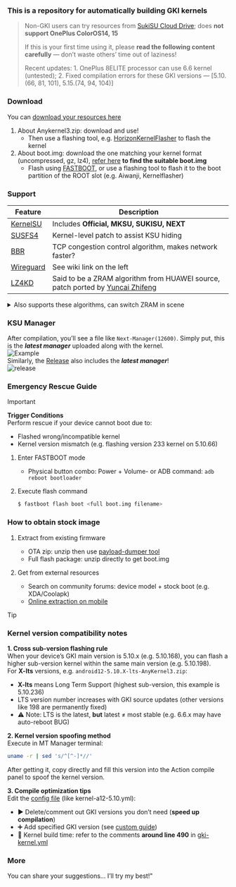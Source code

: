 ### This is a repository for automatically building GKI kernels

> Non-GKI users can try resources from [SukiSU Cloud Drive](https://alist.shirkneko.top); does **not support OnePlus ColorOS14, 15**  
>
> If this is your first time using it, please **read the following content carefully** — don’t waste others’ time out of laziness!  
>
> Recent updates: 1. OnePlus 8ELITE processor can use 6.6 kernel (untested); 2. Fixed compilation errors for these GKI versions — [5.10.(66, 81, 101), 5.15.(74, 94, 104)]

### Download  
You can [download your resources here](https://github.com/guruji-byte/GKI_KernelSU_SUSFS/releases)  
1. About Anykernel3.zip: download and use!  
   - Then use a flashing tool, e.g. [HorizonKernelFlasher](https://github.com/libxzr/HorizonKernelFlasher/releases) to flash the kernel  
2. About boot.img: download the one matching your kernel format (uncompressed, gz, lz4), [refer here](https://kernelsu.org/guide/installation.html#install-with-boot-img-provided-by-kernelsu) **to find the suitable boot.img**  
   - Flash using [FASTBOOT](https://magiskcn.com/), or use a flashing tool to flash it to the boot partition of the ROOT slot (e.g. Aiwanji, Kernelflasher)

### Support  
| Feature | Description |
| --- | --- |
| [KernelSU](https://kernelsu.org/) | Includes **Official, MKSU, SUKISU, NEXT** |
| [SUSFS4](https://gitlab.com/simonpunk/susfs4ksu) | Kernel-level patch to assist KSU hiding |
| [BBR](https://blog.thinkin.top/archives/ke-pu-bbrdao-di-shi-shi-me) | TCP congestion control algorithm, makes network faster? |
| [Wireguard](https://zh.wikipedia.org/wiki/WireGuard) | See wiki link on the left |
| [LZ4KD](https://github.com/ShirkNeko/SukiSU_patch/tree/main/other) | Said to be a ZRAM algorithm from HUAWEI source, patch ported by [Yuncai Zhifeng](http://www.coolapk.com/u/24963680) |

<details>  
<summary>Also supports these algorithms, can switch ZRAM in scene</summary>

### LZ4K, LZ4HC, deflate, 842, ~~zstdn~~, lz4k_oplus

</details>

### KSU Manager  
After compilation, you’ll see a file like `Next-Manager(12600)`. Simply put, this is the ***latest manager*** uploaded along with the kernel.  
![Example](./assets/get_manager.gif)  
Similarly, the [Release](https://github.com/zzh20188/GKI_KernelSU_SUSFS/releases) also includes the ***latest manager***!  
![release](./assets/release_manager.gif)

### Emergency Rescue Guide

> [!IMPORTANT]  
> **Trigger Conditions**  
> Perform rescue if your device cannot boot due to:  
> - Flashed wrong/incompatible kernel  
> - Kernel version mismatch (e.g. flashing version 233 kernel on 5.10.66)  
1. Enter FASTBOOT mode  

   - Physical button combo: Power + Volume- or ADB command: `adb reboot bootloader`  

2. Execute flash command  
   ```bash
   $ fastboot flash boot <full boot.img filename>
   ```

### How to obtain stock image  
1. Extract from existing firmware  

   - OTA zip: unzip then use [payload-dumper tool](https://magiskcn.com/payload-dumper-go-boot.html)  
   - Full flash package: unzip directly to get boot.img

2. Get from external resources  

   - Search on community forums: device model + stock boot (e.g. XDA/Coolapk)  
   - [Online extraction on mobile](https://magiskcn.com/payload-dumper-compose.html)

> [!TIP]  
> ### Kernel version compatibility notes  
>
> **1. Cross sub-version flashing rule**  
> When your device’s GKI main version is 5.10.x (e.g. 5.10.168), you can flash a higher sub-version kernel within the same main version (e.g. 5.10.198).  
> For **X-lts** versions, e.g. `android12-5.10.X-lts-AnyKernel3.zip`:  
> - **X-lts** means Long Term Support (highest sub-version, this example is 5.10.236)  
> - LTS version number increases with GKI source updates (other versions like 198 are permanently fixed)  
> - ⚠️ Note: LTS is the latest, **but** latest ≠ most stable (e.g. 6.6.x may have auto-reboot BUG)  
>
> **2. Kernel version spoofing method**  
> Execute in MT Manager terminal:  
> ```bash
> uname -r | sed 's/^[^-]*//'
> ```  
> After getting it, copy directly and fill this version into the Action compile panel to spoof the kernel version.
>
> **3. Compile optimization tips**  
> Edit the [config file](.github/workflows/kernel-a12-5.10.yml) (like kernel-a12-5.10.yml):  
> - ▶️ Delete/comment out GKI versions you don’t need (**speed up compilation**)  
> - ➕ Add specified GKI version (see [custom guide](https://www.coolapk.com/feed/62820671?shareKey=OGMxYmZmNTk0YzIxNjgxNzM1MzI~&shareUid=11253396&shareFrom=com.coolapk.market_15.2.2))  
> - 📅 Kernel build time: refer to the comments **around line 490** in [gki-kernel.yml](.github/workflows/gki-kernel.yml)

### More  
You can share your suggestions... I’ll try my best!"
